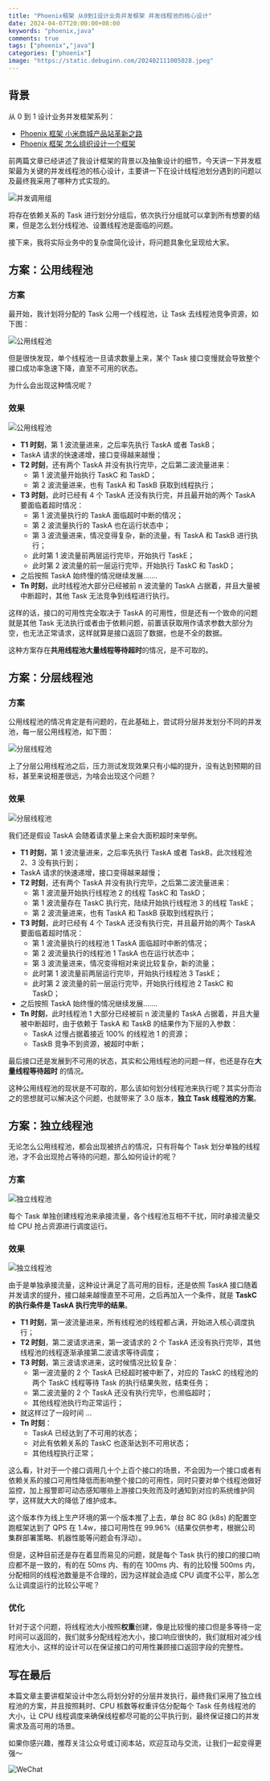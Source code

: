 ```yaml
---
title: "Phoenix框架 从0到1设计业务并发框架 并发线程池的核心设计"
date: 2024-04-07T20:00:00+08:00
keywords: "phoenix,java"
comments: true
tags: ["phoenix","java"]
categories: ["phoenix"]
image: "https://static.debuginn.com/202402111005028.jpeg"
---
```


## 背景

从 0 到 1 设计业务并发框架系列：
- [Phoenix 框架 小米商城产品站革新之路](/p/phoenix-framework-1/)
- [Phoenix 框架 怎么组织设计一个框架](/p/phoenix-framework-2/)

前两篇文章已经讲述了我设计框架的背景以及抽象设计的细节，今天讲一下并发框架最为关键的并发线程池的核心设计，主要讲一下在设计线程池划分遇到的问题以及最终我采用了哪种方式实现的。

![并发调用组](https://static.debuginn.com/202306292017666.png)

将存在依赖关系的 Task 进行划分分组后，依次执行分组就可以拿到所有想要的结果，但是怎么划分线程池、设置线程池是面临的问题。

接下来，我将实际业务中的复杂度简化设计，将问题具象化呈现给大家。

## 方案：公用线程池

### 方案

最开始，我计划将分配的 Task 公用一个线程池，让 Task 去线程池竞争资源，如下图：

![公用线程池](https://static.debuginn.com/20240402UDmgNy.jpeg)

但是很快发现，单个线程池一旦请求数量上来，某个 Task 接口变慢就会导致整个接口成功率急速下降，直至不可用的状态。

为什么会出现这种情况呢？

### 效果

![公用线程池](https://static.debuginn.com/202404024RVJfT.jpeg)

- **T1 时刻**，第 1 波流量进来，之后率先执行 TaskA 或者 TaskB；
- TaskA 请求的快速递增，接口变得越来越慢；
- **T2 时刻**，还有两个 TaskA 并没有执行完毕，之后第二波流量进来：
	- 第 1 波流量开始执行 TaskC 和 TaskD；
	- 第 2 波流量进来，也有 TaskA 和 TaskB 获取到线程执行；
- **T3 时刻**，此时已经有 4 个 TaskA 还没有执行完，并且最开始的两个 TaskA 要面临着超时情况：
	- 第 1 波流量执行的 TaskA 面临超时中断的情况；
	- 第 2 波流量执行的 TaskA 也在运行状态中；
	- 第 3 波流量进来，情况变得复杂，新的流量，有 TaskA 和 TaskB 进行执行；
	- 此时第 1 波流量前两层运行完毕，开始执行 TaskE；
	- 此时第 2 波流量的前一层运行完毕，开始执行 TaskC 和 TaskD；
- 之后按照 TaskA 始终慢的情况继续发展.......
- **Tn 时刻**，此时线程池大部分已经被前 n 波流量的 TaskA 占据着，并且大量被中断超时，其他 Task 无法竞争到线程进行执行。

这样的话，接口的可用性完全取决于 TaskA 的可用性，但是还有一个致命的问题就是其他 Task 无法执行或者由于依赖问题，前置该获取用作请求参数大部分为空，也无法正常请求，这样就算是接口返回了数据，也是不全的数据。

这种方案存在**共用线程池大量线程等待超时**的情况，是不可取的。

## 方案：分层线程池

### 方案

公用线程池的情况肯定是有问题的，在此基础上，尝试将分层并发划分不同的并发池，每一层公用线程池，如下图：

![分层线程池](https://static.debuginn.com/20240402liTZYD.jpeg)

上了分层公用线程池之后，压力测试发现效果只有小幅的提升，没有达到预期的目标，甚至来说相差很远，为啥会出现这个问题？

### 效果

![分层线程池](https://static.debuginn.com/20240402tpIWJo.jpeg)


我们还是假设 TaskA 会随着请求量上来会大面积超时来举例。

- **T1 时刻**，第 1 波流量进来，之后率先执行 TaskA 或者 TaskB，此次线程池 2、3 没有执行到；
- TaskA 请求的快速递增，接口变得越来越慢；
- **T2 时刻**，还有两个 TaskA 并没有执行完毕，之后第二波流量进来：
	- 第 1 波流量开始执行线程池 2 的线程 TaskC 和 TaskD；
	- 第 1 波流量存在 TaskC 执行完，陆续开始执行线程池 3 的线程 TaskE；
	- 第 2 波流量进来，也有 TaskA 和 TaskB 获取到线程执行；
- **T3 时刻**，此时已经有 4 个 TaskA 还没有执行完，并且最开始的两个 TaskA 要面临着超时情况：
	- 第 1 波流量执行的线程池 1 TaskA 面临超时中断的情况；
	- 第 2 波流量执行的线程池 1 TaskA 也在运行状态中；
	- 第 3 波流量进来，情况变得相对来说比较复杂，新的流量；
	- 此时第 1 波流量前两层运行完毕，开始执行线程池 3  TaskE；
	- 此时第 2 波流量的前一层运行完毕，开始执行线程池 2 TaskC 和 TaskD；
- 之后按照 TaskA 始终慢的情况继续发展.......
- **Tn 时刻**，此时线程池  1 大部分已经被前 n 波流量的 TaskA 占据着，并且大量被中断超时，由于依赖于 TaskA 和 TaskB 的结果作为下层的入参数：
	- TaskA 过慢占据着接近 100% 的线程池 1 的资源；
	- TaskB 竞争不到资源，被超时中断；

最后接口还是发展到不可用的状态，其实和公用线程池的问题一样，也还是存在**大量线程等待超时**
的情况。

这种公用线程池的现状是不可取的，那么该如何划分线程池来执行呢？其实分而治之的思想就可以解决这个问题，也就带来了 3.0 版本，**独立 Task 线程池的方案**。

## 方案：独立线程池

无论怎么公用线程池，都会出现被挤占的情况，只有将每个 Task 划分单独的线程池，才不会出现抢占等待的问题，那么如何设计的呢？

### 方案

![独立线程池](https://static.debuginn.com/20240402lXnyb4.jpeg)


每个 Task 单独创建线程池来承接流量，各个线程池互相不干扰，同时承接流量交给 CPU 抢占资源进行调度运行。

### 效果

![独立线程池](https://static.debuginn.com/20240402i6w2aW.jpeg)


由于是单独承接流量，这种设计满足了高可用的目标，还是依照 TaskA 接口随着并发请求的提升，接口越来越慢直至不可用，之后再加入一个条件，就是 **TaskC 的执行条件是 TaskA 执行完毕的结果**。

- **T1 时刻**，第一波流量进来，所有线程池的线程都占满，开始进入核心调度执行；
- **T2 时刻**，第二波请求进来，第一波请求的 2 个 TaskA  还没有执行完毕，其他线程池的线程逐渐承接第二波请求等待调度；
- **T3 时刻**，第三波请求进来，这时候情况比较复杂：
	- 第一波流量的 2 个 TaskA 已经超时被中断了，对应的 TaskC 的线程池的两个 TaskC 线程等待 Task 的执行结果失败，结束任务；
	- 第二波流量的 2 个 TaskA 还没有执行完毕，也濒临超时；
	- 其他线程池执行均正常运行；
- 就这样过了一段时间 ...
- **Tn 时刻**：
	- TaskA 已经达到了不可用的状态；
	- 对此有依赖关系的 TaskC 也逐渐达到不可用状态；
	- 其他线程执行正常；

这么看，针对于一个接口调用几十个上百个接口的场景，不会因为一个接口或者有依赖关系的接口可用性降低而影响整个接口的可用性，同时只要对单个线程池做好监控，加上报警即可动态感知哪些上游接口失败而及时通知到对应的系统维护同学，这样就大大的降低了维护成本。

这个版本作为线上生产环境的第一个版本推了上去，单台 8C 8G (k8s) 的配置空跑框架达到了 QPS 在 1.4w，接口可用性在 99.96%（结果仅供参考，根据公司集群部署策略、机器性能等问题会有浮动）。

但是，这种目前还是存在着显而易见的问题，就是每个 Task 执行的接口的接口响应都不是一致的，有的在 50ms 内、有的在 100ms 内、有的比较慢 500ms 内，分配相同的线程池数量是不合理的，因为这样就会造成 CPU 调度不公平，那么怎么让调度运行的比较公平呢？

### 优化

针对于这个问题，将线程池大小按照**权重**创建，像是比较慢的接口但是多等待一定时间可以返回的，我们就多分配线程池大小，接口响应很快的，我们就相对减少线程池大小，这样的设计可以在保证接口的可用性兼顾接口返回字段的完整性。

## 写在最后

本篇文章主要讲框架设计中怎么将划分好的分层并发执行，最终我们采用了独立线程池的方案，并且按照耗时、CPU 核数等权重评估分配每个 Task 任务线程池的大小，让 CPU 线程调度来确保线程都尽可能的公平执行到，最终保证接口的并发需求及高可用的场景。

如果你感兴趣，推荐关注公众号或订阅本站，欢迎互动与交流，让我们一起变得更强～

![WeChat](https://static.debuginn.com/202302202248422.png)




